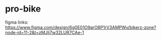 # pro-bike

figma links: https://www.figma.com/design/6g0E01O9arO8P1rV3AMPWv/bikerz-zone?node-id=11-2&t=zMJlj7w32LUR7CAe-1